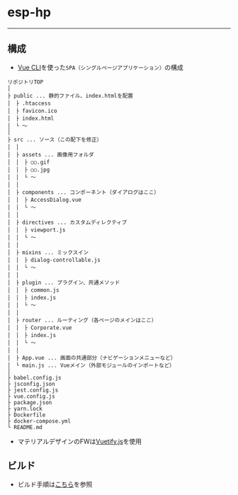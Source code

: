 # esp-hp
***

## 構成

- [Vue CLI](https://cli.vuejs.org/)を使った`SPA（シングルページアプリケーション）`の構成
```
リポジトリTOP
│
├ public ... 静的ファイル、index.htmlを配置
│　├ .htaccess
│　├ favicon.ico
│　├ index.html
│　└ ～
│
├ src ... ソース（この配下を修正）
│　│
│　├ assets ... 画像用フォルダ
│　│　├ ○○.gif
│　│　├ ○○.jpg
│　│　└ ～
│　│
│　├ components ... コンポーネント（ダイアログはここ）
│　│　├ AccessDialog.vue
│　│　└ ～
│　│
│　├ directives ... カスタムディレクティブ
│　│　├ viewport.js
│　│　└ ～
│　│
│　├ mixins ... ミックスイン
│　│　├ dialog-controllable.js
│　│　└ ～
│　│
│　├ plugin ... プラグイン、共通メソッド
│　│　├ common.js
│　│　├ index.js
│　│　└ ～
│　│
│　├ router ... ルーティング（各ページのメインはここ）
│　│　├ Corporate.vue
│　│　├ index.js
│　│　└ ～
│　│
│　├ App.vue ... 画面の共通部分（ナビゲーションメニューなど）
│　└ main.js ... Vueメイン（外部モジュールのインポートなど）
│
├ babel.config.js
├ jsconfig.json
├ jest.config.js
├ vue.config.js
├ package.json
├ yarn.lock
├ Dockerfile
├ docker-compose.yml
└ README.md
```
- マテリアルデザインのFWは[Vuetify.js](https://vuetifyjs.com)を使用

## ビルド
- ビルド手順は[こちら](https://github.com/esp-nishikawa/esp-hp/wiki/build)を参照

